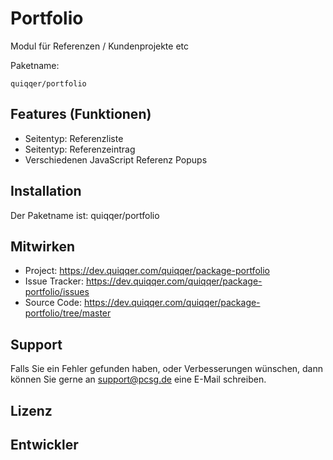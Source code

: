 Portfolio
========

Modul für Referenzen / Kundenprojekte etc

Paketname:

    quiqqer/portfolio


Features (Funktionen)
--------

- Seitentyp: Referenzliste
- Seitentyp: Referenzeintrag
- Verschiedenen JavaScript Referenz Popups

Installation
------------

Der Paketname ist: quiqqer/portfolio


Mitwirken
----------

- Project: https://dev.quiqqer.com/quiqqer/package-portfolio
- Issue Tracker: https://dev.quiqqer.com/quiqqer/package-portfolio/issues
- Source Code: https://dev.quiqqer.com/quiqqer/package-portfolio/tree/master


Support
-------

Falls Sie ein Fehler gefunden haben, oder Verbesserungen wünschen,
dann können Sie gerne an support@pcsg.de eine E-Mail schreiben.


Lizenz
-------


Entwickler
--------

